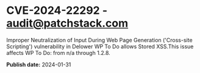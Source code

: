 # CVE-2024-22292 - audit@patchstack.com

Improper Neutralization of Input During Web Page Generation ('Cross-site Scripting') vulnerability in Delower WP To Do allows Stored XSS.This issue affects WP To Do: from n/a through 1.2.8.



**Publish date:** 2024-01-31
